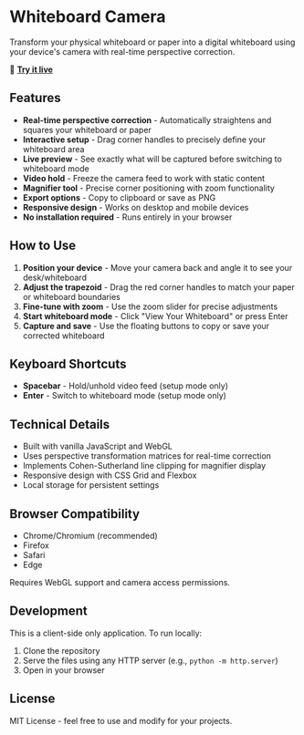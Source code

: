 # Whiteboard Camera

Transform your physical whiteboard or paper into a digital whiteboard using your device's camera with real-time perspective correction.

🔗 **[Try it live](https://sannysanoff.github.io/whiteboard)**

## Features

- **Real-time perspective correction** - Automatically straightens and squares your whiteboard or paper
- **Interactive setup** - Drag corner handles to precisely define your whiteboard area
- **Live preview** - See exactly what will be captured before switching to whiteboard mode
- **Video hold** - Freeze the camera feed to work with static content
- **Magnifier tool** - Precise corner positioning with zoom functionality
- **Export options** - Copy to clipboard or save as PNG
- **Responsive design** - Works on desktop and mobile devices
- **No installation required** - Runs entirely in your browser

## How to Use

1. **Position your device** - Move your camera back and angle it to see your desk/whiteboard
2. **Adjust the trapezoid** - Drag the red corner handles to match your paper or whiteboard boundaries
3. **Fine-tune with zoom** - Use the zoom slider for precise adjustments
4. **Start whiteboard mode** - Click "View Your Whiteboard" or press Enter
5. **Capture and save** - Use the floating buttons to copy or save your corrected whiteboard

## Keyboard Shortcuts

- **Spacebar** - Hold/unhold video feed (setup mode only)
- **Enter** - Switch to whiteboard mode (setup mode only)

## Technical Details

- Built with vanilla JavaScript and WebGL
- Uses perspective transformation matrices for real-time correction
- Implements Cohen-Sutherland line clipping for magnifier display
- Responsive design with CSS Grid and Flexbox
- Local storage for persistent settings

## Browser Compatibility

- Chrome/Chromium (recommended)
- Firefox
- Safari
- Edge

Requires WebGL support and camera access permissions.

## Development

This is a client-side only application. To run locally:

1. Clone the repository
2. Serve the files using any HTTP server (e.g., `python -m http.server`)
3. Open in your browser

## License

MIT License - feel free to use and modify for your projects.
